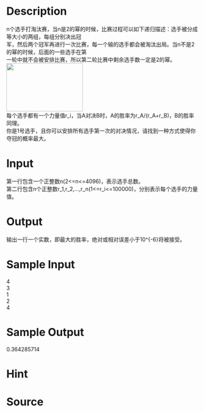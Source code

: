 
# Description

<div class="content"><div>n个选手打淘汰赛，当n是2的幂的时候，比赛过程可以如下递归描述：选手被分成等大小的两组，每组分别决出冠</div>
<div>军，然后两个冠军再进行一次比赛，每一个输的选手都会被淘汰出局。当n不是2的幂的时候，后面的一些选手在第</div>
<div>一轮中就不会被安排比赛，所以第二轮比赛中剩余选手数一定是2的幂。</div>
<div><img src="/source/bzoj/5199/img/aHR0cHM6Ly9seWRzeS5jb20vSnVkZ2VPbmxpbmUvdXBsb2FkLzIwMTgwMy8xLmpwZw==.jpg" width="200" height="126" alt=""/></div>
<div>每个选手都有一个力量值r_i，当A对决B时，A的胜率为r_A/(r_A+r_B)，B的胜率同理。</div>
<div>你是1号选手，且你可以安排所有选手第一次的对决情况，请找到一种方式使得你夺冠的概率最大。</div>
<div></div></div>

# Input

<div class="content"><div>第一行包含一个正整数n(2&lt;=n&lt;=4096)，表示选手总数。</div>
<div>第二行包含n个正整数r_1,r_2,...,r_n(1&lt;=r_i&lt;=100000)，分别表示每个选手的力量值。</div>
<div></div></div>

# Output

<div class="content"><div>输出一行一个实数，即最大的胜率，绝对或相对误差小于10^{-6}将被接受。</div>
<div></div></div>

# Sample Input

<div class="content"><span class="sampledata">4<br/>
3<br/>
1<br/>
2<br/>
4</span></div>

# Sample Output

<div class="content"><span class="sampledata">0.364285714</span></div>

# Hint

<div class="content"><p></p></div>

# Source

<div class="content"><p><a href="problemset.php?search="></a></p></div>

